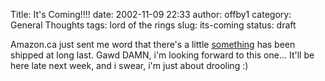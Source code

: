 Title: It's Coming!!!!
date: 2002-11-09 22:33
author: offby1
category: General Thoughts
tags: lord of the rings
slug: its-coming
status: draft

Amazon.ca just sent me word that there\'s a little [something](http://www.amazon.ca/exec/obidos/ASIN/B000069F5H/qid=1036906199/sr=2-1/ref=sr_2_19_1/702-3144863-0812038) has been shipped at long last. Gawd DAMN, i\'m looking forward to this one\... It\'ll be here late next week, and i swear, i\'m just about drooling :)
